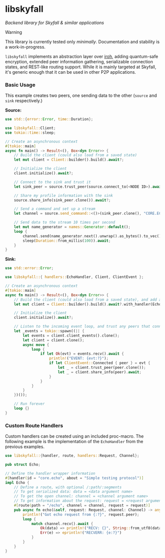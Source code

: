 # libskyfall
*Backend library for Skyfall & similar applications*

> [!WARNING]
> This library is currently tested only *minimally*. Documentation and stability is a work-in-progress.

`libskyfall` implements an abstraction layer over [iroh](https://github.com/n0-computer/iroh), adding quantum-safe encryption, extended peer information gathering, serializable connection states, and REST-like routing support. While it is mainly targeted at Skyfall, it's generic enough that it can be used in other P2P applications.

### Basic Usage

This example creates two peers, one sending data to the other (`source` and `sink` respectively.)

**Source:**
```rust
use std::{error::Error, time::Duration};

use libskyfall::Client;
use tokio::time::sleep;

// Create an asynchronous context
#[tokio::main]
async fn main() -> Result<(), Box<dyn Error>> {
    // Build the client (could also load from a saved state)
    let mut client = Client::builder().build().await?;

    // Initialize the client
    client.initialize().await?;

    // Connect to the sink and trust it
    let sink_peer = source.trust_peer(source.connect_to(<NODE ID>).await?)?;

    // Share my profile information with the sink
    source.share_info(sink_peer.clone()).await?;

    // Send a command and set up a stream
    let channel = source.send_command::<()>(sink_peer.clone(), "CORE.ECHO/echo", None, true).await?.1.unwrap();

    // Send data to the stream 10 times per second
    let mut name_generator = names::Generator::default();
    loop {
        channel.send(name_generator.next().unwrap().as_bytes().to_vec()).await?;
        sleep(Duration::from_millis(100)).await;
    }
}
```

**Sink:**
```rust
use std::error::Error;

use libskyfall::{ handlers::EchoHandler, Client, ClientEvent };

// Create an asynchronous context
#[tokio::main]
async fn main() -> Result<(), Box<dyn Error>> {
    // Build the client (could also load from a saved state), and add an EchoHandler for commands
    let mut client = Client::builder().build().await?.with_handler(EchoHandler);

    // Initialize the client
    client.initialize().await?;

    // Listen to the incoming event loop, and trust any peers that connect (peers can be trusted at any time after connection)
    let _events = tokio::spawn((|| {
        let events = client.client_events().clone();
        let client = client.clone();
        async move {
            loop {
                if let Ok(evt) = events.recv().await {
                    println!("EVENT: {evt:?}");
                    if let ClientEvent::Connected { peer } = evt {
                        let _ = client.trust_peer(peer.clone());
                        let _ = client.share_info(peer).await;
                    }
                }
            }
        }
    })());

    // Run forever
    loop {}
}
```

### Custom Route Handlers

Custom handlers can be created using an included proc-macro. The following example is the implementation of the `EchoHandler` from the previous examples.

```rust
use libskyfall::{handler, route, handlers::Request, Channel};

pub struct Echo;

// Define the handler wrapper information
#[handler(id = "core.echo", about = "Simple testing protocol")]
impl Echo {
    // Define a route, with optional /:path/:segments
    // To get serialized data: data = <data argument name>
    // To get the open channel: channel = <channel argument name>
    // To get information about the request: request = <request argument name>
    #[route(path = "/echo", channel = channel, request = request)]
    pub async fn echo(&self, request: Request, channel: Channel) -> anyhow::Result<()> {
        println!("Got echo request from {:?}", request.peer);
        loop {
            match channel.recv().await {
                Ok(data) => println!("RECV: {}", String::from_utf8(data).unwrap()),
                Err(e) => eprintln!("RECVERR: {e:?}")
            }
        }
    }
}
```